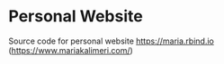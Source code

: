 # Personal Website

Source code for personal website https://maria.rbind.io (https://www.mariakalimeri.com/)
